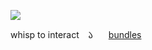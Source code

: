 ![](https://files.catbox.moe/dmc5qg.png)

whisp  to  interact ⠀𑁬⠀ ⠀[bundles](https://bundlrs.cc/freshed)
